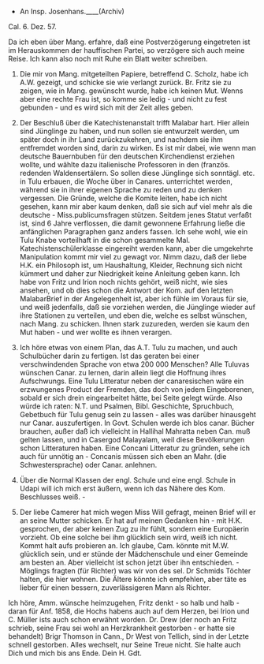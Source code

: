 + An Insp. Josenhans.____(Archiv)

 Cal. 6. Dez. 57.

Da ich eben über Mang. erfahre, daß eine Postverzögerung eingetreten ist im Herauskommen der hauffischen Partei, so verzögere sich auch meine Reise. Ich kann also noch mit Ruhe ein Blatt weiter schreiben.

1. Die mir von Mang. mitgeteilten Papiere, betreffend C. Scholz, habe ich A.W. gezeigt, und schicke sie wie verlangt zurück. Br. Fritz sie zu zeigen, wie in Mang. gewünscht wurde, habe ich keinen Mut. Wenns aber eine rechte Frau ist, so komme sie ledig - und nicht zu fest gebunden - und es wird sich mit der Zeit alles geben.

2. Der Beschluß über die Katechistenanstalt trifft Malabar hart. Hier allein sind Jünglinge zu haben, und nun sollen sie entwurzelt werden, um später doch in ihr Land zurückzukehren, und nachdem sie ihm entfremdet worden sind, darin zu wirken. Es ist mir dabei, wie wenn man deutsche Bauernbuben für den deutschen Kirchendienst erziehen wollte, und wählte dazu italienische Professoren in den (französ. redenden Waldensertälern. So sollen diese Jünglinge sich sonntägl. etc. in Tulu erbauen, die Woche über in Canares. unterrichtet werden, während sie in ihrer eigenen Sprache zu reden und zu denken vergessen. Die Gründe, welche die Komite leiten, habe ich nicht gesehen, kann mir aber kaum denken, daß sie sich auf viel mehr als die deutsche - Miss.publicumsfragen stützen. Seitdem jenes Statut verfaßt ist, sind 6 Jahre verflossen, die damit gewonnene Erfahrung ließe die anfänglichen Paragraphen ganz anders fassen. Ich sehe wohl, wie ein Tulu Knabe vorteilhaft in die schon gesammelte Mal. Katechistenschülerklasse eingereiht werden kann, aber die umgekehrte Manipulation kommt mir viel zu gewagt vor. Nimm dazu, daß der liebe H.K. ein Philosoph ist, um Haushaltung, Kleider, Rechnung sich nicht kümmert und daher zur Niedrigkeit keine Anleitung geben kann. Ich habe von Fritz und Irion noch nichts gehört, weiß nicht, wie sies ansehen, und ob dies schon die Antwort der Kom. auf den letzten MalabarBrief in der Angelegenheit ist, aber ich fühle im Voraus für sie, und weiß jedenfalls, daß sie vorziehen werden, die Jünglinge wieder auf ihre Stationen zu verteilen, und eben die, welche es selbst wünschen, nach Mang. zu schicken. Ihnen stark zuzureden, werden sie kaum den Mut haben - und wer wollte es ihnen verargen.

3. Ich höre etwas von einem Plan, das A.T. Tulu zu machen, und auch Schulbücher darin zu fertigen. Ist das geraten bei einer verschwindenden Sprache von etwa 200 000 Menschen? Alle Tuluvas wünschen Canar. zu lernen, darin allein liegt die Hoffnung ihres Aufschwungs. Eine Tulu Litteratur neben der canaresischen wäre ein erzwungenes Product der Fremden, das doch von jedem Eingeborenen, sobald er sich drein eingearbeitet hätte, bei Seite gelegt würde. Also würde ich raten: N.T. und Psalmen, Bibl. Geschichte, Spruchbuch, Gebetbuch für Tulu genug sein zu lassen - alles was darüber hinausgeht nur Canar. auszufertigen. In Govt. Schulen werde ich blos canar. Bücher brauchen, außer daß ich vielleicht in Hallihal Mahratta neben Can. muß gelten lassen, und in Casergod Malayalam, weil diese Bevölkerungen schon Litteraturen haben. Eine Concani Litteratur zu gründen, sehe ich auch für unnötig an - Concanis müssen sich eben an Mahr. (die Schwestersprache) oder Canar. anlehnen.

4. Über die Normal Klassen der engl. Schule und eine engl. Schule in Udapi will ich mich erst äußern, wenn ich das Nähere des Kom. Beschlusses weiß. - 
5. Der liebe Camerer hat mich wegen Miss Will gefragt, meinen Brief will er an seine Mutter schicken. Er hat auf meinen Gedanken hin - mit H.K. gesprochen, der aber keinen Zug zu ihr fühlt, sondern eine Europäerin vorzieht. Ob eine solche bei ihm glücklich sein wird, weiß ich nicht. Kommt halt aufs probieren an. Ich glaube, Cam. könnte mit M.W. glücklich sein, und er stünde der Mädchenschule und einer Gemeinde am besten an. Aber vielleicht ist schon jetzt über ihn entschieden. - Möglings fragten (für Richter) was wir von des sel. Dr Schmids Töchter halten, die hier wohnen. Die Ältere könnte ich empfehlen, aber täte es lieber für einen bessern, zuverlässigeren Mann als Richter.

Ich höre, Amm. wünsche heimzugehen, Fritz denkt - so halb und halb - daran für Anf. 1858, die Hochs habens auch auf dem Herzen, bei Irion und C. Müller ists auch schon erwähnt worden. Dr. Drew (der noch an Fritz schrieb, seine Frau sei wohl an Herzkrankheit gestorben - er hatte sie behandelt) Brigr Thomson in Cann., Dr West von Tellich, sind in der Letzte schnell gestorben. Alles wechselt, nur Seine Treue nicht. Sie halte auch Dich und mich bis ans Ende.
 Dein H. Gdt.

